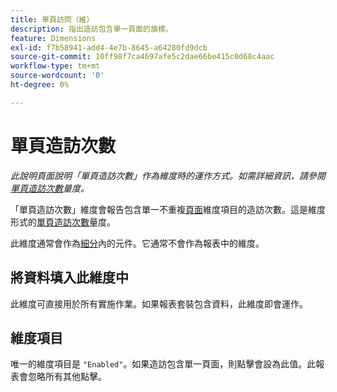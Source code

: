 ```yaml
---
title: 單頁訪問（維）
description: 指出造訪包含單一頁面的旗標。
feature: Dimensions
exl-id: f7b58941-add4-4e7b-8645-a64280fd9dcb
source-git-commit: 10ff98f7ca4697afe5c2dae66be415c0d68c4aac
workflow-type: tm+mt
source-wordcount: '0'
ht-degree: 0%

---
```


# 單頁造訪次數

*此說明頁面說明「單頁造訪次數」作為維度時的運作方式。如需詳細資訊，請參閱[單頁造訪次數](../metrics/single-page-visits.md)量度。*

「單頁造訪次數」維度會報告包含單一不重複[頁面](page.md)維度項目的造訪次數。這是維度形式的[單頁造訪次數](../metrics/single-page-visits.md)量度。

此維度通常會作為[細分](../segmentation/seg-home.md)內的元件。它通常不會作為報表中的維度。

## 將資料填入此維度中

此維度可直接用於所有實施作業。如果報表套裝包含資料，此維度即會運作。

## 維度項目

唯一的維度項目是 `"Enabled"`。如果造訪包含單一頁面，則點擊會設為此值。此報表會忽略所有其他點擊。
